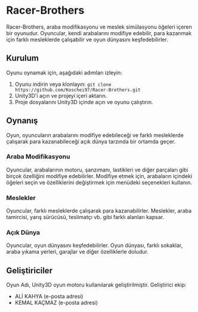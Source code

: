 # Racer-Brothers

Racer-Brothers, araba modifikasyonu ve meslek simülasyonu öğeleri içeren bir oyunudur. Oyuncular, kendi arabalarını modifiye edebilir, para kazanmak için farklı mesleklerde çalışabilir ve oyun dünyasını keşfedebilirler.

## Kurulum

Oyunu oynamak için, aşağıdaki adımları izleyin:

1. Oyunu indirin veya klonlayın: `git clone https://github.com/Koschei97/Racer-Brothers.git`
2. Unity3D'i açın ve projeyi içeri aktarın.
3. Proje dosyalarını Unity3D içinde açın ve oyunu çalıştırın.

## Oynanış

Oyun, oyuncuların arabalarını modifiye edebileceği ve farklı mesleklerde çalışarak para kazanabileceği açık dünya tarzında bir ortamda geçer.

### Araba Modifikasyonu

Oyuncular, arabalarının motoru, şanzımanı, lastikleri ve diğer parçaları gibi birçok özelliğini modifiye edebilirler. Modifiye etmek için, arabaların içindeki öğeleri seçin ve özelliklerini değiştirmek için menüdeki seçenekleri kullanın.

### Meslekler

Oyuncular, farklı mesleklerde çalışarak para kazanabilirler. Meslekler, araba tamircisi, yarış sürücüsü, teslimatçı vb. gibi farklı alanları kapsar.

### Açık Dünya

Oyuncular, oyun dünyasını keşfedebilirler. Oyun dünyası, farklı sokaklar, araba yıkama yerleri, garajlar ve diğer özelliklerle doludur.

## Geliştiriciler

Oyun Adı, Unity3D oyun motoru kullanılarak geliştirilmiştir. Geliştirici ekip:

- ALİ KAHYA (e-posta adresi)
- KEMAL KAÇMAZ (e-posta adresi)


